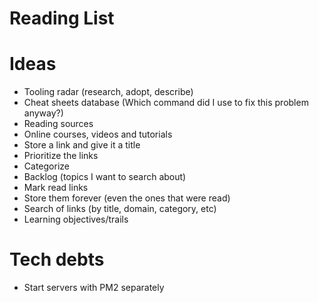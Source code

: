 # Reading List

# Ideas
- Tooling radar (research, adopt, describe)
- Cheat sheets database (Which command did I use to fix this problem anyway?)
- Reading sources
- Online courses, videos and tutorials
- Store a link and give it a title
- Prioritize the links
- Categorize
- Backlog (topics I want to search about)
- Mark read links
- Store them forever (even the ones that were read)
- Search of links (by title, domain, category, etc)
- Learning objectives/trails

# Tech debts
- Start servers with PM2 separately
